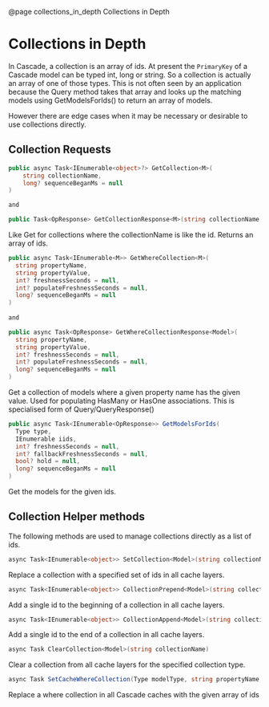 @page collections_in_depth Collections in Depth

# Collections in Depth

In Cascade, a collection is an array of ids. At present the `PrimaryKey` of a Cascade model can be typed int, long or string.
So a collection is actually an array of one of those types. This is not often seen by an application because the Query method takes that array and looks up the matching models using GetModelsForIds() to return an array of models.

However there are edge cases when it may be necessary or desirable to use collections directly.

## Collection Requests

```csharp
public async Task<IEnumerable<object>?> GetCollection<M>(
    string collectionName,
    long? sequenceBeganMs = null
)

and 

public Task<OpResponse> GetCollectionResponse<M>(string collectionName, long? sequenceBeganMs = null)
```

Like Get for collections where the collectionName is like the id. Returns an array of ids.

```csharp
public async Task<IEnumerable<M>> GetWhereCollection<M>(
  string propertyName, 
  string propertyValue, 
  int? freshnessSeconds = null, 
  int? populateFreshnessSeconds = null,
  long? sequenceBeganMs = null
)
    
and

public async Task<OpResponse> GetWhereCollectionResponse<Model>(
  string propertyName, 
  string propertyValue, 
  int? freshnessSeconds = null, 
  int? populateFreshnessSeconds = null,
  long? sequenceBeganMs = null
)
```

Get a collection of models where a given property name has the given value.  Used for populating HasMany or HasOne associations. This is specialised form of Query/QueryResponse<Model>()

```csharp
public async Task<IEnumerable<OpResponse>> GetModelsForIds(
  Type type,
  IEnumerable iids,
  int? freshnessSeconds = null,
  int? fallbackFreshnessSeconds = null,
  bool? hold = null,
  long? sequenceBeganMs = null
)
```

Get the models for the given ids.

## Collection Helper methods

The following methods are used to manage collections directly as a list of ids.

```csharp
async Task<IEnumerable<object>> SetCollection<Model>(string collectionName, IEnumerable<object> ids)
```

Replace a collection with a specified set of ids in all cache layers.

```csharp
async Task<IEnumerable<object>> CollectionPrepend<Model>(string collectionName, object id)
```

Add a single id to the beginning of a collection in all cache layers.

```csharp
async Task<IEnumerable<object>> CollectionAppend<Model>(string collectionName, object id)
```

Add a single id to the end of a collection in all cache layers.

```csharp
async Task ClearCollection<Model>(string collectionName)
```

Clear a collection from all cache layers for the specified collection type.

```csharp
async Task SetCacheWhereCollection(Type modelType, string propertyName, string propertyValue, IEnumerable<object> collection)
```

Replace a where collection in all Cascade caches with the given array of ids  

